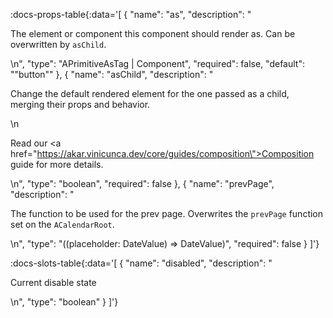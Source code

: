 <!-- This file was automatic generated. Do not edit it manually -->

:docs-props-table{:data='[
  {
    "name": "as",
    "description": "<p>The element or component this component should render as. Can be overwritten by <code>asChild</code>.</p>\n",
    "type": "APrimitiveAsTag | Component",
    "required": false,
    "default": "\"button\""
  },
  {
    "name": "asChild",
    "description": "<p>Change the default rendered element for the one passed as a child, merging their props and behavior.</p>\n<p>Read our <a href=\"https://akar.vinicunca.dev/core/guides/composition\">Composition</a> guide for more details.</p>\n",
    "type": "boolean",
    "required": false
  },
  {
    "name": "prevPage",
    "description": "<p>The function to be used for the prev page. Overwrites the <code>prevPage</code> function set on the <code>ACalendarRoot</code>.</p>\n",
    "type": "((placeholder: DateValue) => DateValue)",
    "required": false
  }
]'} 

:docs-slots-table{:data='[
  {
    "name": "disabled",
    "description": "<p>Current disable state</p>\n",
    "type": "boolean"
  }
]'} 
